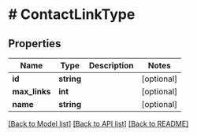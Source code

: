 # # ContactLinkType

## Properties

Name | Type | Description | Notes
------------ | ------------- | ------------- | -------------
**id** | **string** |  | [optional]
**max_links** | **int** |  | [optional]
**name** | **string** |  | [optional]

[[Back to Model list]](../../README.md#models) [[Back to API list]](../../README.md#endpoints) [[Back to README]](../../README.md)
